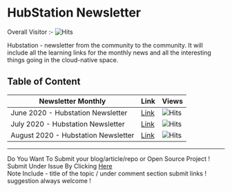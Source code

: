 # HubStation Newsletter 
Overall Visitor :- ![Hits](https://hitcounter.pythonanywhere.com/count/tag.svg?url=https%3A%2F%2Fhubstation.github.io%2Fnewsletter%2F)

Hubstation - newsletter from the community to the community. It will include all the learning links for the monthly news and all the interesting things going in the cloud-native space.

## Table of Content 

| Newsletter Monthly  	| Link 	| Views 	|
|-	|-	|-	|
|  June 2020 - Hubstation Newsletter	| [Link](https://hubstation.github.io/newsletter/2020/06/29/June.html) 	|  ![Hits](https://hitcounter.pythonanywhere.com/count/tag.svg?url=https%3A%2F%2Fhubstation.github.io%2Fnewsletter%2F2020%2F06%2F29%2FJune.html)	|
|  July 2020 - Hubstation Newsletter 	| [Link](https://hubstation.github.io/newsletter/2020/07/30/July.html) 	| ![Hits](https://hitcounter.pythonanywhere.com/count/tag.svg?url=https%3A%2F%2Fhubstation.github.io%2Fnewsletter%2F2020%2F07%2F30%2FJuly.html) 	|
| August 2020 - Hubstation Newsletter | [Link](https://hubstation.github.io/newsletter/2020/08/31/August.html) 	| ![Hits](https://hitcounter.pythonanywhere.com/count/tag.svg?url=https%3A%2F%2Fhubstation.github.io%2Fnewsletter%2F2020%2F08%2F31%2FAugust.html) 	|

------------------------------------------------------------------------------------------------------------------------------------------------------------------
Do You Want To Submit your blog/article/repo or Open Source Project ! <br>
Submit Under Issue By Clicking [Here](https://github.com/Hubstation/newsletter/issues/new) <br>
Note Include - title of the topic / under comment section submit links ! <br>
suggestion always welcome ! <br>
